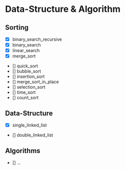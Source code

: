 # Data-Structure & Algorithm


## Sorting 
  - [x] binary_search_recursive
  - [x] binary_search
  - [x] linear_search
  - [x] merge_sort
  - [] quick_sort
  - [] bubble_sort
  - [] insertion_sort
  - [] merge_sort_in_place
  - [] selection_sort
  - [] time_sort
  - [] count_sort
  
## Data-Structure
- [x] single_linked_list
- [] double_linked_list


## Algorithms
- []  ...